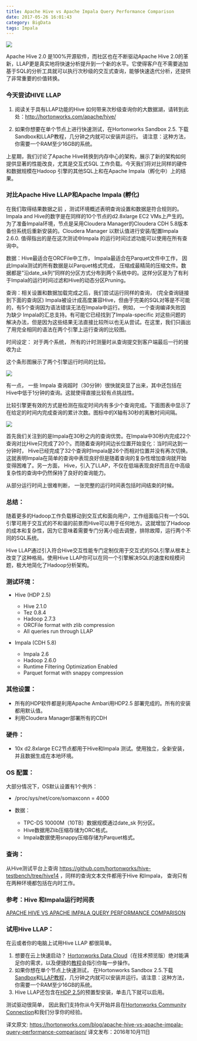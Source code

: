 ```yaml
---
title: Apache Hive vs Apache Impala Query Performance Comparison
date: 2017-05-26 16:01:43
category: BigData
tags: Impala
---
```

![](https://github.com/itweet/labs/raw/master/BigData/img/Screen-Shot-2016-10-11-at-11.45.03-AM.png)

Apache Hive 2.0 是100%开源软件，而社区也在不断驱动Apache Hive 2.0的革新，LLAP更是真实地将快速分析提升到一个新的水平。它使得客户在不需要追加基于SQL的分析工具就可以执行次秒级的交互式查询，能够快速迭代分析，还提供了非常重要的价值转换。

### 今天尝试HIVE  LLAP
1.  阅读关于具有LLAP功能的Hive 如何带来次秒级查询你的大数据湖，请转到此处：http://hortonworks.com/apache/hive/

2.  如果你想要在单个节点上进行快速测试，在Hortonworks Sandbox 2.5. 下载Sandbox和LLAP教程，几分钟之内就可以安装并运行。
请注意：这种方法，你需要一个RAM至少16GB的系统。

上星期，我们讨论了Apache Hive转换到内存中心的架构，展示了新的架构如何提供显著的性能改良，尤其是交互式SQL 工作负载。今天我们将对比同样的硬件和数据规模在Hadoop 引擎的其他SQL上和在Apache Impala（孵化中）上的结果。

### 对比Apache Hive LLAP和Apache Impala (孵化)
在我们取得结果数据之前 ，测试环境概述表明查询设置和数据是符合规则的。Impala and Hive的数字是在同样的10个节点的d2.8xlarge EC2 VMs上产生的。为了准备Impala环境，节点是采用Cloudera Manager的Cloudera CDH 5.8版本备份系统后重新安装的。Cloudera Manager 以默认值进行安装/配置Impala 2.6.0. 值得指出的是在这次测试中Impala 的运行时间过滤功能可以使用在所有查询中。

数据：Hive最适合在ORCFile中工作，  Impala最适合在Parquet文件中工作， 因此Impala测试的所有数据是以Parquet格式完成， 压缩成最精简的压缩文件。数据都是”沿date_sk列“同样的分区方式分布到两个系统中的。这样分区是为了有利于Impala的运行时间过滤和Hive的动态分区Pruning。

查询：相关设置和数据加载完成之后，我们尝试运行同样的查询， (完全查询链接到下面的查询区) Impala被设计成高度兼容Hive，但由于完美的SQL对等是不可能的，有5个查询因为语法错误无法在Impala中运行。例如， 一个查询编译失败因为缺少 Impala的汇总支持。有可能它已经找到了Impala-specific 对这些问题的解决办法，但是因为这些结果无法直接比较所以也无从尝试。在这里，我们只画出了用完全相同的语法在两个引擎上运行查询的比较图。

时间设定： 对于两个系统， 所有的计时测量时从查询提交到客户端最后一行的接收为止

这个条形图展示了两个引擎运行时间的比较。

![](https://github.com/itweet/labs/raw/master/BigData/img/llapblog-1.png)

有一点， 一些 Impala 查询超时（30分钟）很快就突显了出来，其中还包括在Hive中低于1分钟的查询。这就使得直接比较有点挑战性。

比较引擎更有效的方式是检测在指定时间内有多少个查询完成。下面图表中显示了在给定的时间内完成查询的累计次数。图标中的X轴有30秒的离散时间间隔。

![](https://github.com/itweet/labs/raw/master/BigData/img/llapblog2-1.png)

首先我们关注到的是Impala在30秒之内的查询优势。在Impala中30秒内完成22个查询对比Hive只完成了20个。而随着查询时间边长位置开始变化：当时间达到一分钟时， Hive已经完成了32个查询时Impala是26个而相对位置并没有再次切换。这就表明Impala在简单的查询中表现良好但是随着查询的复杂性增加查询就开始变得困难了。另一方面， Hive，引入了LLAP，不仅在低端表现良好而且在中高级复杂性的查询中仍然保持了良好的查询能力。

从部分运行时间上很难判断， 一张完整的运行时间表包括时间结束的时候。

### 总结：

随着更多的Hadoop工作负载移动到交互式和面向用户，工作组面临只有一个SQL引擎可用于交互式的不和谐的前景而Hive可以用于任何地方。这就增加了Hadoop的成本和复杂性，因为它意味着需要专门分离小组去调整，排除故障，运行两个不同的SQL系统。

Hive LLAP通过引入符合Hive交互性能专门定制仅用于交互式的SQL引擎从根本上改变了这种格局。使用Hive LLAP你可以在同一个引擎解决SQL的速度和规模问题，极大地简化了Hadoop分析架构。

### 测试环境：

- Hive (HDP 2.5)  
    + Hive 2.1.0
    + Tez 0.8.4
    + Hadoop 2.7.3
    +  ORCFile format with zlib compression
    +   All queries run through LLAP
 
- Impala (CDH 5.8)
    + Impala 2.6
    + Hadoop 2.6.0
    + Runtime Filtering Optimization Enabled
    + Parquet format with snappy compression

### 其他设置：
- 所有的HDP软件都是利用Apache Ambari用HDP2.5 部署完成的。所有的安装都用默认值。
- 利用Cloudera Manager部署所有的CDH

### 硬件：
- 10x d2.8xlarge EC2节点都用于Hive和Impala 测试。使用独立，全新安装，并且数据生成在本地环境。

### OS 配置：
大部分情况下，OS默认设置有1个例外：
- /proc/sys/net/core/somaxconn = 4000

- 数据：
    + TPC-DS 10000M（10TB）数据规模通过date_sk 列分区。
    + Hive数据用Zlib压缩存储为ORC格式。
    + Impala数据使用snappy压缩存储为Parquet格式。

### 查询：
从Hive测试平台上查询 https://github.com/hortonworks/hive-testbench/tree/hive14  ，同样的查询文本文件都用于Hive 和Impala， 查询只有在两种环境都包括在内时工作。

### 参考：Hive 和Impala运行时间表
[APACHE HIVE VS APACHE IMPALA QUERY PERFORMANCE COMPARISON](https://hortonworks.com/blog/apache-hive-vs-apache-impala-query-performance-comparison/)

### 试用Hive LLAP：

在云或者你的电脑上试用Hive LLAP 都很简单。

1.  想要在云上快速启动？ [Hortonworks Data Cloud](http://hortonworks.github.io/hdp-aws/index.html)（在技术预览版）绝对能满足你的需求，以及便捷的[教程](https://community.hortonworks.com/content/kbentry/54226/how-to-use-hortonworks-cloud-to-provision-a-cluste.html)会指引你每一步操作。
2.  如果你想在单个节点上快速测试， 在Hortonworks Sandbox 2.5.下载[Sandbox](https://hortonworks.com/products/sandbox/)和[LLAP教程](https://hortonworks.com/hadoop-tutorial/interactive-sql-hadoop-hive-llap/)，几分钟之内就可以安装并运行。请注意：这种方法，你需要一个RAM至少16GB的系统。
3.  Hive LLAP还包含在[HDP 2.5](https://hortonworks.com/downloads/)的预置型安装，单击几下就可以启用。

测试驱动很简单， 因此我们支持你从今天开始并且在[Hortonworks Community Connection](https://community.hortonworks.com/spaces/66/data-processing-track_2.html?topics=Hive&type=question)和我们分享你的经验。

译文原文: https://hortonworks.com/blog/apache-hive-vs-apache-impala-query-performance-comparison/
译文发布：2016年10月11日

